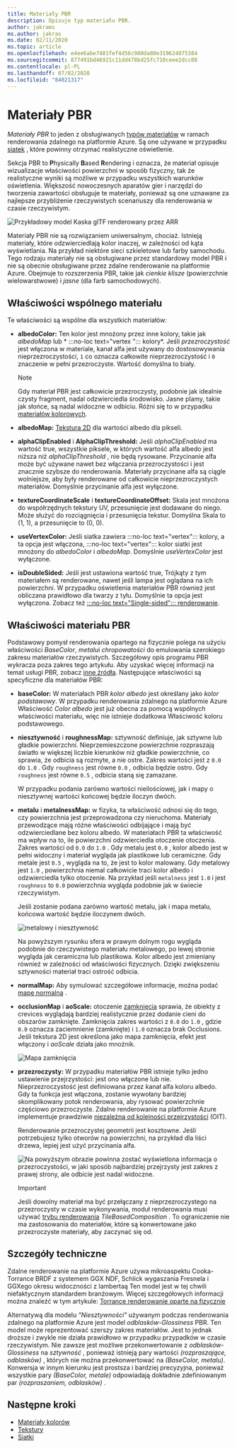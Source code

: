 ```yaml
---
title: Materiały PBR
description: Opisuje typ materiału PBR.
author: jakrams
ms.author: jakras
ms.date: 02/11/2020
ms.topic: article
ms.openlocfilehash: e4ee6abe7481fef4d56c980da80e319624975384
ms.sourcegitcommit: 877491bd46921c11dd478bd25fc718ceee2dcc08
ms.contentlocale: pl-PL
ms.lasthandoff: 07/02/2020
ms.locfileid: "84021317"
---
```

# <a name="pbr-materials"></a>Materiały PBR

*Materiały PBR* to jeden z obsługiwanych [typów materiałów](../../concepts/materials.md) w ramach renderowania zdalnego na platformie Azure. Są one używane w przypadku [siatek](../../concepts/meshes.md) , które powinny otrzymać realistyczne oświetlenie.

Sekcja PBR to **P**hysically **B**ased **R**endering i oznacza, że materiał opisuje wizualizacje właściwości powierzchni w sposób fizyczny, tak że realistyczne wyniki są możliwe w przypadku wszystkich warunków oświetlenia. Większość nowoczesnych aparatów gier i narzędzi do tworzenia zawartości obsługuje te materiały, ponieważ są one uznawane za najlepsze przybliżenie rzeczywistych scenariuszy dla renderowania w czasie rzeczywistym.

![Przykładowy model Kaska glTF renderowany przez ARR](media/helmet.png)

Materiały PBR nie są rozwiązaniem uniwersalnym, chociaż. Istnieją materiały, które odzwierciedlają kolor inaczej, w zależności od kąta wyświetlania. Na przykład niektóre sieci szkieletowe lub farby samochodu. Tego rodzaju materiały nie są obsługiwane przez standardowy model PBR i nie są obecnie obsługiwane przez zdalne renderowanie na platformie Azure. Obejmuje to rozszerzenia PBR, takie jak *cienkie klisze* (powierzchnie wielowarstwowe) i *jasne* (dla farb samochodowych).

## <a name="common-material-properties"></a>Właściwości wspólnego materiału

Te właściwości są wspólne dla wszystkich materiałów:

* **albedoColor:** Ten kolor jest mnożony przez inne kolory, takie jak *albedoMap* lub * :::no-loc text="vertex "::: kolory*. Jeśli *przezroczystość* jest włączona w materiale, kanał alfa jest używany do dostosowywania nieprzezroczystości, `1` co oznacza całkowite nieprzezroczystość i `0` znaczenie w pełni przezroczyste. Wartość domyślna to biały.

  > [!NOTE]
  > Gdy materiał PBR jest całkowicie przezroczysty, podobnie jak idealnie czysty fragment, nadal odzwierciedla środowisko. Jasne plamy, takie jak słońce, są nadal widoczne w odbiciu. Różni się to w przypadku [materiałów kolorowych](color-materials.md).

* **albedoMap:** [Tekstura 2D](../../concepts/textures.md) dla wartości albedo dla pikseli.

* **alphaClipEnabled** i **AlphaClipThreshold:** Jeśli *alphaClipEnabled* ma wartość true, wszystkie piksele, w których wartość alfa albedo jest niższa niż *alphaClipThreshold* , nie będą rysowane. Przycinanie alfa może być używane nawet bez włączania przezroczystości i jest znacznie szybsze do renderowania. Materiały przycinane alfa są ciągle wolniejsze, aby były renderowane od całkowicie nieprzezroczystych materiałów. Domyślnie przycinanie alfa jest wyłączone.

* **textureCoordinateScale** i **textureCoordinateOffset:** Skala jest mnożona do współrzędnych tekstury UV, przesunięcie jest dodawane do niego. Może służyć do rozciągnięcia i przesunięcia tekstur. Domyślna Skala to (1, 1), a przesunięcie to (0, 0).

* **useVertexColor:** Jeśli siatka zawiera :::no-loc text="vertex"::: kolory, a ta opcja jest włączona, :::no-loc text="vertex"::: kolor siatki jest mnożony do *albedoColor* i *albedoMap*. Domyślnie *useVertexColor* jest wyłączone.

* **isDoubleSided:** Jeśli jest ustawiona wartość true, Trójkąty z tym materiałem są renderowane, nawet jeśli lampa jest oglądana na ich powierzchni. W przypadku oświetlenia materiałów PBR również jest obliczana prawidłowo dla twarzy z tyłu. Domyślnie ta opcja jest wyłączona. Zobacz też [ :::no-loc text="Single-sided"::: renderowanie](single-sided-rendering.md).

## <a name="pbr-material-properties"></a>Właściwości materiału PBR

Podstawowy pomysł renderowania opartego na fizycznie polega na użyciu właściwości *BaseColor*, *metalu*i *chropowatości* do emulowania szerokiego zakresu materiałów rzeczywistych. Szczegółowy opis programu PBR wykracza poza zakres tego artykułu. Aby uzyskać więcej informacji na temat usługi PBR, zobacz [inne źródła](http://www.pbr-book.org). Następujące właściwości są specyficzne dla materiałów PBR:

* **baseColor:** W materiałach PBR *kolor albedo* jest określany jako *kolor podstawowy*. W przypadku renderowania zdalnego na platformie Azure Właściwość *Color albedo* jest już obecna za pomocą wspólnych właściwości materiału, więc nie istnieje dodatkowa Właściwość koloru podstawowego.

* **niesztywność** i **roughnessMap:** sztywność definiuje, jak sztywne lub gładkie powierzchni. Nieprzemieszczone powierzchnie rozpraszają światło w większej liczbie kierunków niż gładkie powierzchnie, co sprawia, że odbicia są rozmyte, a nie ostre. Zakres wartości jest z `0.0` do `1.0` . Gdy `roughness` jest równe `0.0` , odbicia będzie ostro. Gdy `roughness` jest równe `0.5` , odbicia staną się zamazane.

  W przypadku podania zarówno wartości nieilościowej, jak i mapy o niesztywnej wartości końcowej będzie iloczyn dwóch.

* **metalu** i **metalnessMap:** w fizyka, ta właściwość odnosi się do tego, czy powierzchnia jest przeprowadzona czy nieruchoma. Materiały przewodzące mają różne właściwości odbijające i mają być odzwierciedlane bez koloru albedo. W materiałach PBR ta właściwość ma wpływ na to, ile powierzchni odzwierciedla otoczenie otoczenia. Zakres wartości od `0.0` do `1.0` . Gdy metalu jest `0.0` , kolor albedo jest w pełni widoczny i materiał wygląda jak plastikowe lub ceramiczne. Gdy metale jest `0.5` , wygląda na to, że jest to kolor malowany. Gdy metalowy jest `1.0` , powierzchnia niemal całkowicie traci kolor albedo i odzwierciedla tylko otoczenie. Na przykład jeśli `metalness` jest `1.0` i jest `roughness` to `0.0` powierzchnia wygląda podobnie jak w świecie rzeczywistym.

  Jeśli zostanie podana zarówno wartość metalu, jak i mapa metalu, końcowa wartość będzie iloczynem dwóch.

  ![metalowy i niesztywność](./media/metalness-roughness.png)

  Na powyższym rysunku sfera w prawym dolnym rogu wygląda podobnie do rzeczywistego materiału metalowego, po lewej stronie wygląda jak ceramiczna lub plastikowa. Kolor albedo jest zmieniany również w zależności od właściwości fizycznych. Dzięki zwiększeniu sztywności materiał traci ostrość odbicia.

* **normalMap:** Aby symulować szczegółowe informacje, można podać [mapę normalną](https://en.wikipedia.org/wiki/Normal_mapping) .

* **occlusionMap** i **aoScale:** otoczenie [zamknięcia](https://en.wikipedia.org/wiki/Ambient_occlusion) sprawia, że obiekty z crevices wyglądają bardziej realistycznie przez dodanie cieni do obszarów zamknięte. Zamknięcia zakres wartości z `0.0` do `1.0` , gdzie `0.0` oznacza zaciemnienie (zamknięte) i `1.0` oznacza brak Occlusions. Jeśli tekstura 2D jest określona jako mapa zamknięcia, efekt jest włączony i *aoScale* działa jako mnożnik.

  ![Mapa zamknięcia](./media/boom-box-ao2.gif)

* **przezroczysty:** W przypadku materiałów PBR istnieje tylko jedno ustawienie przejrzystości: jest ono włączone lub nie. Nieprzezroczystość jest definiowana przez kanał alfa koloru albedo. Gdy ta funkcja jest włączona, zostanie wywołany bardziej skomplikowany potok renderowania, aby rysować powierzchnie częściowo przezroczyste. Zdalne renderowanie na platformie Azure implementuje prawdziwie [niezależną od kolejności przejrzystości](https://en.wikipedia.org/wiki/Order-independent_transparency) (OIT).

  Renderowanie przezroczystej geometrii jest kosztowne. Jeśli potrzebujesz tylko otworów na powierzchni, na przykład dla liści drzewa, lepiej jest użyć przycinania alfa.

  ![Na ](./media/transparency.png) powyższym obrazie powinna zostać wyświetlona informacja o przezroczystości, w jaki sposób najbardziej przejrzysty jest zakres z prawej strony, ale odbicie jest nadal widoczne.

  > [!IMPORTANT]
  > Jeśli dowolny materiał ma być przełączany z nieprzezroczystego na przezroczysty w czasie wykonywania, moduł renderowania musi używać [trybu renderowania](../../concepts/rendering-modes.md) *TileBasedComposition* . To ograniczenie nie ma zastosowania do materiałów, które są konwertowane jako przezroczyste materiały, aby zaczynać się od.

## <a name="technical-details"></a>Szczegóły techniczne

Zdalne renderowanie na platformie Azure używa mikroaspektu Cooka-Torrance BRDF z systemem GGX NDF, Schlick wygaszania Fresnela i GGXego okresu widoczności z lambertaą Ten model jest w tej chwili niefaktycznym standardem branżowym. Więcej szczegółowych informacji można znaleźć w tym artykule: [Torrance renderowanie oparte na fizycznie](http://www.codinglabs.net/article_physically_based_rendering_cook_torrance.aspx)

 Alternatywą dla modelu *"Niesztywności"* używanym podczas renderowania zdalnego na platformie Azure jest model *odblasków-Glossiness* PBR. Ten model może reprezentować szerszy zakres materiałów. Jest to jednak droższe i zwykle nie działa prawidłowo w przypadku przypadków w czasie rzeczywistym.
Nie zawsze jest możliwe przekonwertowanie z *odblasków-Glossiness* na *sztywność* , ponieważ istnieją pary wartości *(rozpraszające, odblasków)* , których nie można przekonwertować na *(BaseColor, metalu)*. Konwersja w innym kierunku jest prostsza i bardziej precyzyjna, ponieważ wszystkie pary *(BaseColor, metale)* odpowiadają dokładnie zdefiniowanym par *(rozpraszaniem, odblasków)* .

## <a name="next-steps"></a>Następne kroki

* [Materiały kolorów](color-materials.md)
* [Tekstury](../../concepts/textures.md)
* [Siatki](../../concepts/meshes.md)
